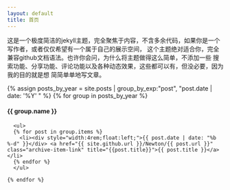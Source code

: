 ```yaml
---
layout: default
title: 首页
---
```


这是一个极度简洁的jekyll主题，完全聚焦于内容，不含多余代码，如果你是一个写作者，或者仅仅希望有一个属于自己的展示空间，
这个主题绝对适合你，完全兼容github文档语法。也许你会问，为什么将主题做得这么简单，不添加一些
搜索功能、分享功能、评论功能以及各种动态效果，这些都可以有，但没必要，因为我的目的就是想
简简单单地写文章。


<div class="archive">
  <div class="timeline" id="timeline">
    {% assign posts_by_year = site.posts | group_by_exp:"post", "post.date | date: '%Y' " %}
    {% for group in posts_by_year %}
      <div class="archive-title">
        <h4 class="archive-year">{{ group.name }}</h4>
      </div>

      <ul>
      {% for post in group.items %}
        <li><div style="width:4rem;float:left;">{{ post.date | date: "%b %-d" }}</div> <a href="{{ site.github.url }}/Newton/{{ post.url }}" class="archive-item-link" title="{{post.title}}">{{ post.title }}</a></li>
      {% endfor %}
      </ul>

    {% endfor %}
  </div>
</div>